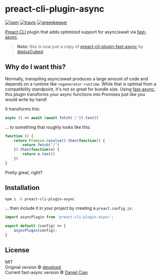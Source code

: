 # preact-cli-plugin-async

[![npm](https://img.shields.io/npm/v/preact-cli-plugin-async.svg)](https://npm.im/preact-cli-plugin-async) [![travis](https://travis-ci.org/developit/preact-cli-plugin-async.svg?branch=master)](https://travis-ci.org/developit/preact-cli-plugin-async) [![greenkeeper](https://badges.greenkeeper.io/developit/preact-cli-plugin-async.svg)](https://greenkeeper.io/)

[Preact CLI] plugin that adds optimized support for async/await via [fast-async].

> **Note:** this is now just a copy of [preact-cli-plugin-fast-async](https://github.com/plusCubed/preact-cli-plugin-fast-async) by [@plusCubed](https://github.com/pluscubed).

## Why do I want this?

Normally, transpiling async/await produces a large amount of code and depends on a runtime like `regenerator-runtime`.  While that is optimal from a compatibility standpoint, it's not so great for bundle size.  Using [fast-async], this plugin transforms your async functions into Promises just like you would write by hand!

It transforms this:

```js
async () => await (await fetch('/')).text()
```

... to something that roughly looks like this:

```js
function () {
	return Promise.resolve().then(function() {
		return fetch("/")
	}).then(function(e) {
		return e.text()
	})
}
```

 Pretty great, right?

## Installation

```bash
npm i -D preact-cli-plugin-async
```

... then include it in your project by creating a `preact.config.js`:

```js
import asyncPlugin from 'preact-cli-plugin-async';

export default (config) => {
    asyncPlugin(config);
}
```


## License

MIT  
Original version © [developit](https://github.com/developit)  
Current fast-async version © [Daniel Ciao](https://github.com/pluscubed)

[Preact CLI]: https://github.com/developit/preact-cli
[fast-async]: https://github.com/MatAtBread/fast-async
